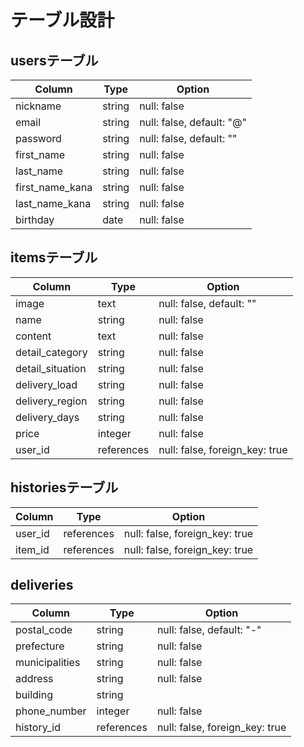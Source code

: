 # テーブル設計

## usersテーブル

| Column          | Type   | Option                              |
| --------------- | ------ | ----------------------------------- |
| nickname        | string | null: false                         |
| email           | string | null: false, default: "@"           |
| password        | string | null: false, default: ""            |
| first_name      | string | null: false                         |
| last_name       | string | null: false                         |
| first_name_kana | string | null: false                         |
| last_name_kana  | string | null: false                         |
| birthday        | date   | null: false                         |

## itemsテーブル

| Column           | Type       | Option                         |
| ---------------- | ---------- | ------------------------------ |
| image            | text       | null: false, default: ""       |
| name             | string     | null: false                    |
| content          | text       | null: false                    |
| detail_category  | string     | null: false                    |
| detail_situation | string     | null: false                    |
| delivery_load    | string     | null: false                    |
| delivery_region  | string     | null: false                    |
| delivery_days    | string     | null: false                    |
| price            | integer    | null: false                    |
| user_id          | references | null: false, foreign_key: true |

## historiesテーブル

| Column           | Type       | Option                         |
| ---------------- | ---------- | ------------------------------ |
| user_id          | references | null: false, foreign_key: true |
| item_id          | references | null: false, foreign_key: true |

## deliveries
| Column           | Type       | Option                         |
| ---------------- | ---------- | ------------------------------ |
| postal_code      | string     | null: false, default: "-"      |
| prefecture       | string     | null: false                    |
| municipalities   | string     | null: false                    |
| address          | string     | null: false                    |
| building         | string     |                                |
| phone_number     | integer    | null: false                    |
| history_id       | references | null: false, foreign_key: true |
